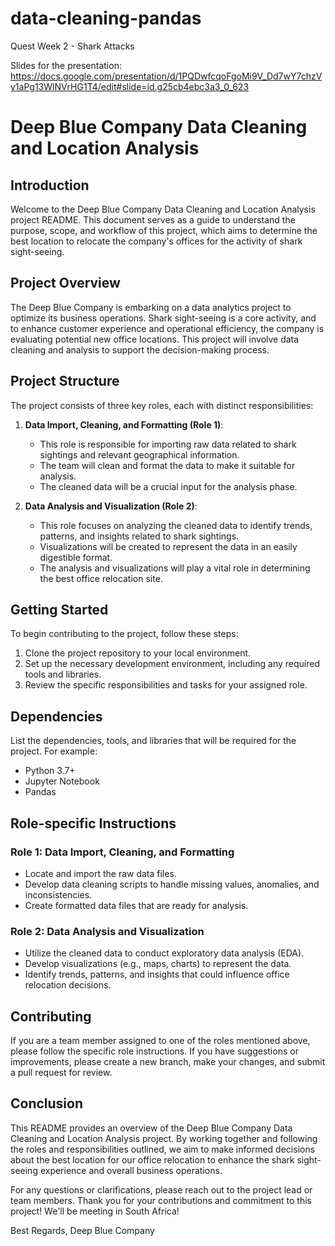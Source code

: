 # data-cleaning-pandas
Quest Week 2 - Shark Attacks

Slides for the presentation:
https://docs.google.com/presentation/d/1PQDwfcqoFgoMi9V_Dd7wY7chzVy1aPg13WlNVrHG1T4/edit#slide=id.g25cb4ebc3a3_0_623



# Deep Blue Company Data Cleaning and Location Analysis

## Introduction

Welcome to the Deep Blue Company Data Cleaning and Location Analysis project README. This document serves as a guide to understand the purpose, scope, and workflow of this project, which aims to determine the best location to relocate the company's offices for the activity of shark sight-seeing.


## Project Overview

The Deep Blue Company is embarking on a data analytics project to optimize its business operations. Shark sight-seeing is a core activity, and to enhance customer experience and operational efficiency, the company is evaluating potential new office locations. This project will involve data cleaning and analysis to support the decision-making process.


## Project Structure

The project consists of three key roles, each with distinct responsibilities:

1. **Data Import, Cleaning, and Formatting (Role 1)**:
   
   - This role is responsible for importing raw data related to shark sightings and relevant geographical information.
   - The team will clean and format the data to make it suitable for analysis.
   - The cleaned data will be a crucial input for the analysis phase.
  
3. **Data Analysis and Visualization (Role 2)**:
   
   - This role focuses on analyzing the cleaned data to identify trends, patterns, and insights related to shark sightings.
   - Visualizations will be created to represent the data in an easily digestible format.
   - The analysis and visualizations will play a vital role in determining the best office relocation site.

     
## Getting Started

To begin contributing to the project, follow these steps:

1. Clone the project repository to your local environment.
2. Set up the necessary development environment, including any required tools and libraries.
3. Review the specific responsibilities and tasks for your assigned role.

   
## Dependencies

List the dependencies, tools, and libraries that will be required for the project. For example:
- Python 3.7+
- Jupyter Notebook
- Pandas

  
## Role-specific Instructions

### Role 1: Data Import, Cleaning, and Formatting

- Locate and import the raw data files.
- Develop data cleaning scripts to handle missing values, anomalies, and inconsistencies.
- Create formatted data files that are ready for analysis.
  
### Role 2: Data Analysis and Visualization

- Utilize the cleaned data to conduct exploratory data analysis (EDA).
- Develop visualizations (e.g., maps, charts) to represent the data.
- Identify trends, patterns, and insights that could influence office relocation decisions.

  
## Contributing

If you are a team member assigned to one of the roles mentioned above, please follow the specific role instructions. If you have suggestions or improvements, please create a new branch, make your changes, and submit a pull request for review.


## Conclusion

This README provides an overview of the Deep Blue Company Data Cleaning and Location Analysis project. By working together and following the roles and responsibilities outlined, we aim to make informed decisions about the best location for our office relocation to enhance the shark sight-seeing experience and overall business operations.

For any questions or clarifications, please reach out to the project lead or team members.
Thank you for your contributions and commitment to this project! We'll be meeting in South Africa!

Best Regards,
Deep Blue Company
